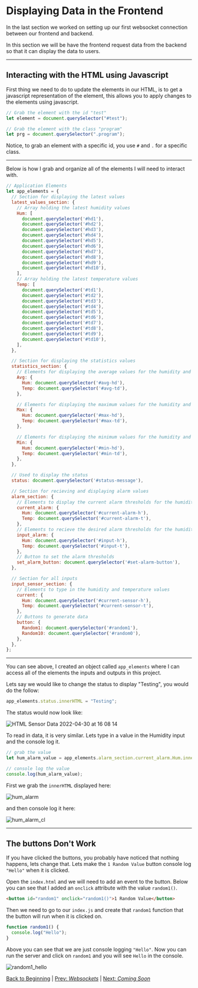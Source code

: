 # Displaying Data in the Frontend

In the last section we worked on setting up our first websocket connection between our frontend and backend. 

In this section we will be have the frontend request data from the backend so that it can display the data to users. 

<hr>

## Interacting with the HTML using Javascript

First thing we need to do to update the elements in our HTML, is to get a javascript representation of the element, this allows you to apply changes to the elements using javascript.  

``` javascript
// Grab the element with the id "test"
let element = document.querySelector("#test");

// Grab the element with the class "program"
let prg = document.querySelector(".program");
```

Notice, to grab an element with a specific id, you use `#` and `.` for a specific class. 

<hr>

Below is how I grab and organize all of the elements I will need to interact with.  

``` javascript
// Application Elements
let app_elements = {
  // Section for displaying the latest values
  latest_values_section: {
    // Array holding the latest humidity values
    Hum: [
      document.querySelector('#hd1'),
      document.querySelector('#hd2'),
      document.querySelector('#hd3'),
      document.querySelector('#hd4'),
      document.querySelector('#hd5'),
      document.querySelector('#hd6'),
      document.querySelector('#hd7'),
      document.querySelector('#hd8'),
      document.querySelector('#hd9'),
      document.querySelector('#hd10'),
    ],
    // Array holding the latest temperature values
    Temp: [
      document.querySelector('#td1'),
      document.querySelector('#td2'),
      document.querySelector('#td3'),
      document.querySelector('#td4'),
      document.querySelector('#td5'),
      document.querySelector('#td6'),
      document.querySelector('#td7'),
      document.querySelector('#td8'),
      document.querySelector('#td9'),
      document.querySelector('#td10'),
    ],
  },

  // Section for displaying the statistics values
  statistics_section: {
    // Elements for displaying the average values for the humidity and temperature
    Avg: {
      Hum: document.querySelector('#avg-hd'),
      Temp: document.querySelector('#avg-td'),
    },

    // Elements for displaying the maximum values for the humidity and temperature
    Max: {
      Hum: document.querySelector('#max-hd'),
      Temp: document.querySelector('#max-td'),
    },

    // Elements for displaying the minimum values for the humidity and temperature
    Min: {
      Hum: document.querySelector('#min-hd'),
      Temp: document.querySelector('#min-td'),
    },
  },

  // Used to display the status
  status: document.querySelector('#status-message'),

  // Section for recieving and displaying alarm values
  alarm_section: {
    // Elements to display the current alarm thresholds for the humidity and temperature
    current_alarm: {
      Hum: document.querySelector('#current-alarm-h'),
      Temp: document.querySelector('#current-alarm-t'),
    },
    // Elements to recieve the desired alarm thresholds for the humidity and temperature
    input_alarm: {
      Hum: document.querySelector('#input-h'),
      Temp: document.querySelector('#input-t'),
    },
    // Button to set the alarm thresholds
    set_alarm_button: document.querySelector('#set-alarm-button'),
  },

  // Section for all inputs
  input_sensor_section: {
    // Elements to type in the humidity and temperature values
    current: {
      Hum: document.querySelector('#current-sensor-h'),
      Temp: document.querySelector('#current-sensor-t'),
    },
    // Buttons to generate data 
    button: {
      Random1: document.querySelector('#random1'),
      Random10: document.querySelector('#random0'),
    },
  },
};
```

<hr>

You can see above, I created an object called `app_elements` where I can access all of the elements the inputs and outputs in this project.  

Lets say we would like to change the status to display "Testing", you would do the follow:  

``` javascript
app_elements.status.innerHTML = "Testing";
```

The status would now look like:

![HTML Sensor Data 2022-04-30 at 16 08 14](https://user-images.githubusercontent.com/75044812/166122186-5df48808-106f-46db-a836-3e07fb7fbc45.jpg)

To read in data, it is very similar. Lets type in a value in the Humidity input and the console log it.

``` javascript
// grab the value 
let hum_alarm_value = app_elements.alarm_section.current_alarm.Hum.innerHTML;

// console log the value
console.log(hum_alarm_value);
```

First we grab the `innerHTML` displayed here:

![hum_alarm](https://user-images.githubusercontent.com/75044812/166123532-b64426a7-1535-4ff6-bc2f-50bd6301eb00.jpg)

and then console log it here:

![hum_alarm_cl](https://user-images.githubusercontent.com/75044812/166123557-8262e7cb-f8ee-40d4-99df-86b54d75e7ec.jpg)

 <hr>

## The buttons Don't Work

If you have clicked the buttons, you probably have noticed that nothing happens, lets change that. Lets make the `1 Random Value` button console log `"Hello"` when it is clicked.

Open the `index.html` and we will need to add an event to the button. Below you can see that I added an `onclick` attribute with the value `random1()`.

``` html
<button id="random1" onclick="random1()">1 Random Value</button>
```

Then we need to go to our `index.js` and create that `random1` function that the button will run when it is clicked on.

``` javascript
function random1() {
  console.log("Hello");
}
```

Above you can see that we are just console logging `"Hello"`. Now you can run the server and click on `random1` and you will see `Hello` in the console.

![random1_hello](https://user-images.githubusercontent.com/75044812/166174352-05e838a8-7df3-4bf2-bdb2-8fb8e08a8719.jpg)

[Back to Beginning](/README.md) | [Prev: *Websockets*](/docs/markdown/complete_styling.md) | [Next: *Coming Soon*](/docs/markdown)